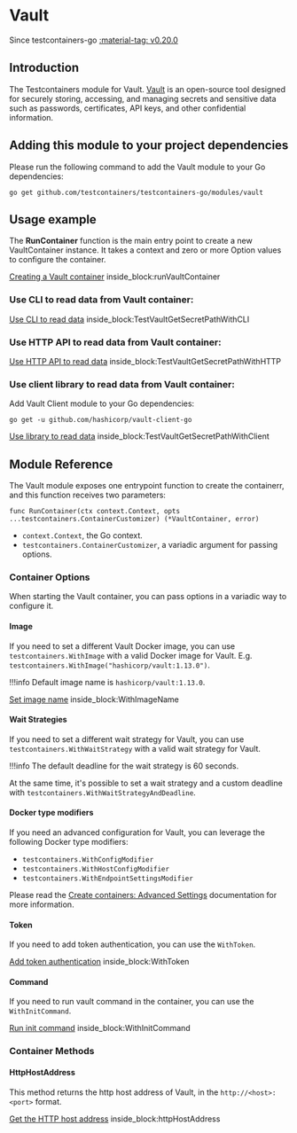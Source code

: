 # Vault

Since testcontainers-go <a href="https://github.com/testcontainers/testcontainers-go/releases/tag/v0.20.0"><span class="tc-version">:material-tag: v0.20.0</span></a>

## Introduction

The Testcontainers module for Vault. [Vault](https://www.vaultproject.io/) is an open-source tool designed for securely storing, accessing, and managing secrets and sensitive data such as passwords, certificates, API keys, and other confidential information.

## Adding this module to your project dependencies

Please run the following command to add the Vault module to your Go dependencies:

```
go get github.com/testcontainers/testcontainers-go/modules/vault
```

## Usage example
The **RunContainer** function is the main entry point to create a new VaultContainer instance. 
It takes a context and zero or more Option values to configure the container.

<!--codeinclude-->
[Creating a Vault container](../../modules/vault/examples_test.go) inside_block:runVaultContainer
<!--/codeinclude-->

### Use CLI to read data from Vault container:
<!--codeinclude-->
[Use CLI to read data](../../modules/vault/vault_test.go) inside_block:TestVaultGetSecretPathWithCLI
<!--/codeinclude-->

### Use HTTP API to read data from Vault container:
<!--codeinclude-->
[Use HTTP API to read data](../../modules/vault/vault_test.go) inside_block:TestVaultGetSecretPathWithHTTP
<!--/codeinclude-->

### Use client library to read data from Vault container:
Add Vault Client module to your Go dependencies:
```
go get -u github.com/hashicorp/vault-client-go
```
<!--codeinclude-->
[Use library to read data](../../modules/vault/vault_test.go) inside_block:TestVaultGetSecretPathWithClient
<!--/codeinclude-->

## Module Reference

The Vault module exposes one entrypoint function to create the containerr, and this function receives two parameters:

```golang
func RunContainer(ctx context.Context, opts ...testcontainers.ContainerCustomizer) (*VaultContainer, error)
```

- `context.Context`, the Go context.
- `testcontainers.ContainerCustomizer`, a variadic argument for passing options.

### Container Options

When starting the Vault container, you can pass options in a variadic way to configure it.

#### Image

If you need to set a different Vault Docker image, you can use `testcontainers.WithImage` with a valid Docker image
for Vault. E.g. `testcontainers.WithImage("hashicorp/vault:1.13.0")`.

!!!info
    Default image name is `hashicorp/vault:1.13.0`.

<!--codeinclude-->
[Set image name](../../modules/vault/vault_test.go) inside_block:WithImageName
<!--/codeinclude-->

#### Wait Strategies

If you need to set a different wait strategy for Vault, you can use `testcontainers.WithWaitStrategy` with a valid wait strategy
for Vault.

!!!info
    The default deadline for the wait strategy is 60 seconds.

At the same time, it's possible to set a wait strategy and a custom deadline with `testcontainers.WithWaitStrategyAndDeadline`.

#### Docker type modifiers

If you need an advanced configuration for Vault, you can leverage the following Docker type modifiers:

- `testcontainers.WithConfigModifier`
- `testcontainers.WithHostConfigModifier`
- `testcontainers.WithEndpointSettingsModifier`

Please read the [Create containers: Advanced Settings](../features/creating_container.md#advanced-settings) documentation for more information.

#### Token

If you need to add token authentication, you can use the `WithToken`.
<!--codeinclude-->
[Add token authentication](../../modules/vault/vault_test.go) inside_block:WithToken
<!--/codeinclude-->

#### Command

If you need to run vault command in the container, you can use the `WithInitCommand`.
<!--codeinclude-->
[Run init command](../../modules/vault/vault_test.go) inside_block:WithInitCommand
<!--/codeinclude-->

### Container Methods

#### HttpHostAddress

This method returns the http host address of Vault, in the `http://<host>:<port>` format.

<!--codeinclude-->
[Get the HTTP host address](../../modules/vault/vault_test.go) inside_block:httpHostAddress
<!--/codeinclude-->
